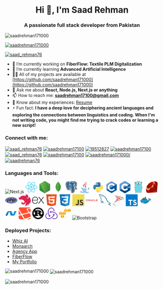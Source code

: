 <h1 align="center">Hi 👋, I'm Saad Rehman</h1>
<h3 align="center">A passionate full stack developer from Pakistan</h3>

<p align="left"> <img src="https://komarev.com/ghpvc/?username=saadrehman171000&label=Profile%20views&color=0e75b6&style=flat" alt="saadrehman171000" /> </p>

<p align="left"> <a href="https://github.com/ryo-ma/github-profile-trophy"><img src="https://github-profile-trophy.vercel.app/?username=saadrehman171000" alt="saadrehman171000" /></a> </p>

<p align="left"> <a href="https://twitter.com/saad_rehman76" target="blank"><img src="https://img.shields.io/twitter/follow/saad_rehman76?logo=twitter&style=for-the-badge" alt="saad_rehman76" /></a> </p>

- 🔭 I’m currently working on **FiberFlow: Textile PLM Digitalization**
- 🌱 I’m currently learning **Advanced Artificial Intelligence**
- 👨‍💻 All of my projects are available at [https://github.com/saadrehman171000](https://github.com/saadrehman171000)
- 💬 Ask me about **React, Node.js, Next.js or anything**
- 📫 How to reach me: **saadrehman17100@gmail.com**
- 📄 Know about my experiences: [Resume](https://drive.google.com/file/d/1iZNNQpyGpEhCPfUzbD6FxSpzdBQKV8yb/view?usp=drive_link)
- ⚡ Fun fact: **I have a deep love for deciphering ancient languages and exploring the connections between linguistics and coding. When I'm not writing code, you might find me trying to crack codes or learning a new script!**

<h3 align="left">Connect with me:</h3>
<p align="left">
<a href="https://twitter.com/saad_rehman76" target="blank"><img align="center" src="https://raw.githubusercontent.com/rahuldkjain/github-profile-readme-generator/master/src/images/icons/Social/twitter.svg" alt="saad_rehman76" height="30" width="40" /></a>
<a href="https://linkedin.com/in/saadrehman17100" target="blank"><img align="center" src="https://raw.githubusercontent.com/rahuldkjain/github-profile-readme-generator/master/src/images/icons/Social/linked-in-alt.svg" alt="saadrehman17100" height="30" width="40" /></a>
<a href="https://stackoverflow.com/users/19512827" target="blank"><img align="center" src="https://raw.githubusercontent.com/rahuldkjain/github-profile-readme-generator/master/src/images/icons/Social/stack-overflow.svg" alt="19512827" height="30" width="40" /></a>
<a href="https://fb.com/saadrehman17100" target="blank"><img align="center" src="https://raw.githubusercontent.com/rahuldkjain/github-profile-readme-generator/master/src/images/icons/Social/facebook.svg" alt="saadrehman17100" height="30" width="40" /></a>
<a href="https://instagram.com/saad_rehman76" target="blank"><img align="center" src="https://raw.githubusercontent.com/rahuldkjain/github-profile-readme-generator/master/src/images/icons/Social/instagram.svg" alt="saad_rehman76" height="30" width="40" /></a>
<a href="https://www.hackerrank.com/saadrehman17100" target="blank"><img align="center" src="https://raw.githubusercontent.com/rahuldkjain/github-profile-readme-generator/master/src/images/icons/Social/hackerrank.svg" alt="saadrehman17100" height="30" width="40" /></a>
<a href="https://www.leetcode.com/saadrehman171000/" target="blank"><img align="center" src="https://raw.githubusercontent.com/rahuldkjain/github-profile-readme-generator/master/src/images/icons/Social/leet-code.svg" alt="saadrehman171000/" height="30" width="40" /></a>
<a href="https://discord.gg/saadrehman76" target="blank"><img align="center" src="https://raw.githubusercontent.com/rahuldkjain/github-profile-readme-generator/master/src/images/icons/Social/discord.svg" alt="saadrehman76" height="30" width="40" /></a>
</p>

<h3 align="left">Languages and Tools:</h3>
<p align="left">
    <img src="https://cdn.worldvectorlogo.com/logos/nextjs-1.svg" alt="Next.js" width="40" height="40"/>
    <img src="https://raw.githubusercontent.com/devicons/devicon/master/icons/react/react-original.svg" alt="React" width="40" height="40"/>
    <img src="https://raw.githubusercontent.com/devicons/devicon/master/icons/nodejs/nodejs-original.svg" alt="Node.js" width="40" height="40"/>
    <img src="https://raw.githubusercontent.com/devicons/devicon/master/icons/mongodb/mongodb-original.svg" alt="MongoDB" width="40" height="40"/>
    <img src="https://raw.githubusercontent.com/devicons/devicon/master/icons/postgresql/postgresql-original.svg" alt="PostgreSQL" width="40" height="40"/>
    <img src="https://raw.githubusercontent.com/devicons/devicon/master/icons/java/java-original.svg" alt="Java" width="40" height="40"/>
    <img src="https://raw.githubusercontent.com/devicons/devicon/master/icons/python/python-original.svg" alt="Python" width="40" height="40"/>
    <img src="https://raw.githubusercontent.com/devicons/devicon/master/icons/c/c-original.svg" alt="C" width="40" height="40"/>
    <img src="https://raw.githubusercontent.com/devicons/devicon/master/icons/cplusplus/cplusplus-original.svg" alt="C++" width="40" height="40"/>
    <img src="https://raw.githubusercontent.com/devicons/devicon/master/icons/go/go-original.svg" alt="Go" width="40" height="40"/>
    <img src="https://raw.githubusercontent.com/devicons/devicon/master/icons/ruby/ruby-original.svg" alt="Ruby" width="40" height="40"/>
    <img src="https://raw.githubusercontent.com/devicons/devicon/master/icons/php/php-original.svg" alt="PHP" width="40" height="40"/>
    <img src="https://raw.githubusercontent.com/devicons/devicon/master/icons/nestjs/nestjs-original.svg" alt="NestJS" width="40" height="40"/>
    <img src="https://raw.githubusercontent.com/devicons/devicon/master/icons/express/express-original.svg" alt="Express" width="40" height="40"/>
    <img src="https://raw.githubusercontent.com/devicons/devicon/master/icons/html5/html5-original.svg" alt="HTML" width="40" height="40"/>
    <img src="https://raw.githubusercontent.com/devicons/devicon/master/icons/css3/css3-original.svg" alt="CSS" width="40" height="40"/>
    <img src="https://raw.githubusercontent.com/devicons/devicon/master/icons/javascript/javascript-original.svg" alt="JavaScript" width="40" height="40"/>
    <img src="https://raw.githubusercontent.com/devicons/devicon/master/icons/oracle/oracle-original.svg" alt="Oracle" width="40" height="40"/>
    <img src="https://raw.githubusercontent.com/devicons/devicon/master/icons/mysql/mysql-original.svg" alt="MySQL" width="40" height="40"/>
    <img src="https://raw.githubusercontent.com/devicons/devicon/master/icons/microsoftsqlserver/microsoftsqlserver-original.svg" alt="SQL Server" width="40" height="40"/>
    <img src="https://raw.githubusercontent.com/devicons/devicon/master/icons/typescript/typescript-original.svg" alt="TypeScript" width="40" height="40"/>
    <img src="https://raw.githubusercontent.com/devicons/devicon/master/icons/docker/docker-original.svg" alt="Docker" width="40" height="40"/>
    <img src="https://raw.githubusercontent.com/devicons/devicon/master/icons/dot-net/dot-net-original.svg" alt=".NET" width="40" height="40"/>
    <img src="https://raw.githubusercontent.com/devicons/devicon/master/icons/laravel/laravel-plain.svg" alt="Laravel" width="40" height="40"/>
    <img src="https://raw.githubusercontent.com/devicons/devicon/master/icons/rust/rust-original.svg" alt="Rust" width="40" height="40"/>
    <img src="https://raw.githubusercontent.com/devicons/devicon/master/icons/redux/redux-original.svg" alt="Redux" width="40" height="40"/>
    <img src="https://raw.githubusercontent.com/devicons/devicon/master/icons/amazonwebservices/amazonwebservices-original.svg" alt="AWS" width="40" height="40"/>
    <img src="https://raw.githubusercontent.com/twisty/awesome-bootstrap-icon/master/icons/bootstrap.svg" alt="Bootstrap" width="40" height="40"/>
</p>

<h3 align="left">Deployed Projects:</h3>
<ul>
    <li><a href="https://whiz-ai.com/" target="_blank">Whiz AI</a></li>
    <li><a href="https://monaarch.org" target="_blank">Monaarch</a></li>
    <li><a href="https://agency-app-tau.vercel.app/" target="_blank">Agency App</a></li>
    <li><a href="https://fiberflow.vercel.app/" target="_blank">FiberFlow</a></li>
    <li><a href="https://saad-rehman.vercel.app" target="_blank">My Portfolio</a></li>
</ul>

<p><img align="left" src="https://github-readme-stats.vercel.app/api/top-langs?username=saadrehman171000&show_icons=true&locale=en&layout=compact" alt="saadrehman171000" /></p>

<p>&nbsp;<img align="center" src="https://github-readme-stats.vercel.app/api?username=saadrehman171000&show_icons=true&locale=en" alt="saadrehman171000" /></p>

<p><img align="center" src="https://github-readme-streak-stats.herokuapp.com/?user=saadrehman171000&" alt="saadrehman171000" /></p>
